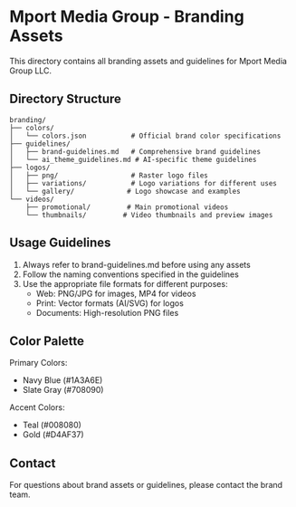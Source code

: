 # Mport Media Group - Branding Assets

This directory contains all branding assets and guidelines for Mport Media Group LLC.

## Directory Structure

```
branding/
├── colors/
│   └── colors.json           # Official brand color specifications
├── guidelines/
│   ├── brand-guidelines.md   # Comprehensive brand guidelines
│   └── ai_theme_guidelines.md # AI-specific theme guidelines
├── logos/
│   ├── png/                  # Raster logo files
│   ├── variations/           # Logo variations for different uses
│   └── gallery/             # Logo showcase and examples
└── videos/
    ├── promotional/         # Main promotional videos
    └── thumbnails/         # Video thumbnails and preview images
```

## Usage Guidelines

1. Always refer to brand-guidelines.md before using any assets
2. Follow the naming conventions specified in the guidelines
3. Use the appropriate file formats for different purposes:
   - Web: PNG/JPG for images, MP4 for videos
   - Print: Vector formats (AI/SVG) for logos
   - Documents: High-resolution PNG files

## Color Palette

Primary Colors:
- Navy Blue (#1A3A6E)
- Slate Gray (#708090)

Accent Colors:
- Teal (#008080)
- Gold (#D4AF37)

## Contact

For questions about brand assets or guidelines, please contact the brand team. 